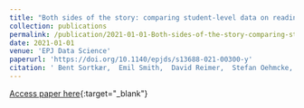 ```yaml
---
title: "Both sides of the story: comparing student-level data on reading performance from administrative registers to application generated data from a reading app"
collection: publications
permalink: /publication/2021-01-01-Both-sides-of-the-story-comparing-student-level-data-on-reading-performance-from-administrative-registers-to-application-generated-data-from-a-reading-app
date: 2021-01-01
venue: 'EPJ Data Science'
paperurl: 'https://doi.org/10.1140/epjds/s13688-021-00300-y'
citation: ' Bent Sortkær,  Emil Smith,  David Reimer,  Stefan Oehmcke,  Ida Andersen, &quot;Both sides of the story: comparing student-level data on reading performance from administrative registers to application generated data from a reading app.&quot; EPJ Data Science, 2021.'
---
```

[Access paper here](https://doi.org/10.1140/epjds/s13688-021-00300-y){:target="_blank"}
